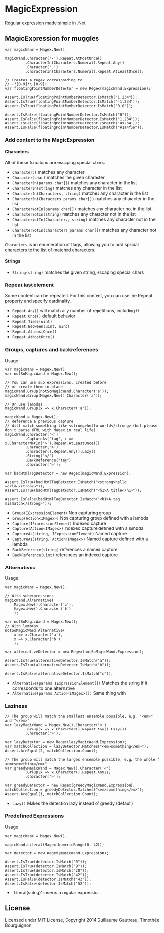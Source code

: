 MagicExpression
===============

Regular expression made simple in .Net


MagicExpression for muggles
---------------------------

    var magicWand = Magex.New();

    magicWand.Character('-').Repeat.AtMostOnce()
             .CharacterIn(Characters.Numeral).Repeat.Any()
             .Character('.')
             .CharacterIn(Characters.Numeral).Repeat.AtLeastOnce();

    // Creates a regex corresponding to
    // -?[0-9]*\.[0-9]+
    var floatingPointNumberDetector = new Regex(magicWand.Expression);

    Assert.IsTrue(floatingPointNumberDetector.IsMatch("1.234"));
    Assert.IsTrue(floatingPointNumberDetector.IsMatch("-1.234"));
    Assert.IsTrue(floatingPointNumberDetector.IsMatch("0.0"));

    Assert.IsFalse(floatingPointNumberDetector.IsMatch("0"));
    Assert.IsFalse(floatingPointNumberDetector.IsMatch("1,234"));
    Assert.IsFalse(floatingPointNumberDetector.IsMatch("0x234"));
    Assert.IsFalse(floatingPointNumberDetector.IsMatch("#1a4f66"));

### Add content to the MagicExpression

#### Characters

All of these functions are escaping special chars.

* `Character()` matches any character
* `Character(char)` matches the given character
* `CharacterIn(params char[])` matches any character in the list
* `CharacterIn(string)` matches any character in the list
* `CharacterIn(Characters, string)` matches any character in the list
* `CharacterIn(Characters params char[])` matches any character in the list
* `CharacterNotIn(params char[])` matches any character not in the list
* `CharacterNotIn(string)` matches any character not in the list
* `CharacterNotIn(Characters, string)` matches any character not in the list
* `CharacterNotIn(Characters params char[])` matches any character not in the list

`Characters` is an enumeration of flags, allowing you to add special characters to the list of matched characters.

#### Strings

* `String(string)` matches the given string, escaping special chars
     
### Repeat last element

Some content can be repeated. For this content, you can use the Repeat property and specify cardinality.

* `Repeat.Any()` will match any number of repetitions, including 0
* `Repeat.Once()` default behavior
* `Repeat.Times(uint)`
* `Repeat.Between(uint, uint)`
* `Repeat.AtLeastOnce()`
* `Repeat.AtMostOnce()`
    
### Groups, captures and backreferences

Usage
     
    var magicWand = Magex.New();
    var notSoMagicWand = Magex.New();

    // You can use sub expressions, created before
    // or create them in place
    magicWand.Group(notSoMagicWand.Character('a'));
    magicWand.Group(Magex.New().Character('a'));

    // Or use lambdas
    magicWand.Group(x => x.Character('a'));

    magicWand = Magex.New();
    // Reference a previous capture
    // Will match something like <strong>hello world</strong> (but please don't parse HTML with Magex in real life)
    magicWand.Character('<')
             .CaptureAs("tag", x => x.CharacterNotIn('>').Repeat.AtLeastOnce())
             .Character('>')
             .Character().Repeat.Any().Lazy()
             .String("</")
             .BackReference("tag")
             .Character('>');

    var badHtmlTagDetector = new Regex(magicWand.Expression);

    Assert.IsTrue(badHtmlTagDetector.IsMatch("<strong>hello world</strong>"));
    Assert.IsTrue(badHtmlTagDetector.IsMatch("<h1>A title</h1>"));

    Assert.IsFalse(badHtmlTagDetector.IsMatch("<h1>A tag mismatch</strong>"));

* `Group(IExpressionElement)` Non capturing group
* `Group(Action<IMagex>)` Non capturing group defined with a lambda
* `Capture(IExpressionElement)` Indexed capture
* `Capture(Action<IMagex>)` Indexed capture defined with a lambda
* `CaptureAs(string, IExpressionElement)` Named capture
* `CaptureAs(string, Action<IMagex>)` Named capture defined with a lambda
* `BackReference(string)` references a named capture
* `BackReference(uint)` references an indexed capture

### Alternatives

Usage

    var magicWand = Magex.New();

    // With subexpressions
    magicWand.Alternative(
        Magex.New().Character('a'),
        Magex.New().Character('b')
        );

    var notSoMagicWand = Magex.New();
    // With lambdas
    notSoMagicWand.Alternative(
        x => x.Character('a'),
        x => x.Character('b')
        );

    var alternativeDetector = new Regex(notSoMagicWand.Expression);

    Assert.IsTrue(alternativeDetector.IsMatch("a"));
    Assert.IsTrue(alternativeDetector.IsMatch("b"));

    Assert.IsFalse(alternativeDetector.IsMatch("c"));

* `Alternative(params IExpressionElement[])` Matches the string if it corresponds to one alternative
* `Alternative(params Action<IMagex>[])` Same thing with 

### Laziness

    // The group will match the smallest ensemble possible, e.g. "<em>" and "</em>"
    var lazyMagicWand = Magex.New().Character('<')
             .Group(x => x.Character().Repeat.Any().Lazy())
             .Character('>');

    var lazyDetector = new Regex(lazyMagicWand.Expression);
    var matchCollection = lazyDetector.Matches("<em>something</em>");
    Assert.AreEqual(2, matchCollection.Count);

    // The group will match the larges ensemble possible, e.g. the whole "<em>something</em>"
    var greedyMagicWand = Magex.New().Character('<')
             .Group(x => x.Character().Repeat.Any())
             .Character('>');

    var greedyDetector = new Regex(greedyMagicWand.Expression);
    matchCollection = greedyDetector.Matches("<em>something</em>");
    Assert.AreEqual(1, matchCollection.Count);
          
* `Lazy()` Makes the detection lazy instead of greedy (default)          
          
### Predefined Expressions

Usage

    var magicWand = Magex.New();

    magicWand.Literal(Magex.NumericRange(0, 42));

    var detector = new Regex(magicWand.Expression);

    Assert.IsTrue(detector.IsMatch("0"));
    Assert.IsTrue(detector.IsMatch("9"));
    Assert.IsTrue(detector.IsMatch("20"));
    Assert.IsTrue(detector.IsMatch("42"));
    Assert.IsFalse(detector.IsMatch("43"));
    Assert.IsFalse(detector.IsMatch("52"));

* 'Literal(string)' inserts a regular expression

## License
Licensed under MIT License, Copyright 2014 Guillaume Gautreau, Timothée Bourguignon
